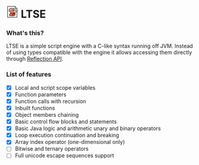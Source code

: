 [icon]: https://raw.githubusercontent.com/inc0g-repoz/low-tier-script-engine/refs/heads/main/src/assets/icon.png
[reflection]: https://www.oracle.com/technical-resources/articles/java/javareflection.html
<!-- The stuff above is invisible -->

# ![icon] LTSE

### What's this?
LTSE is a simple script engine with a C-like syntax running off JVM.
Instead of using types compatible with the engine it allows accessing them directly through [Reflection API][reflection].

### List of features
- [x] Local and script scope variables
- [x] Function parameters
- [x] Function calls with recursion
- [x] Inbuilt functions
- [x] Object members chaining
- [x] Basic control flow blocks and statements
- [x] Basic Java logic and arithmetic unary and binary operators
- [x] Loop execution continuation and breaking
- [x] Array index operator (one-dimensional only)
- [ ] Bitwise and ternary operators
- [ ] Full unicode escape sequences support
